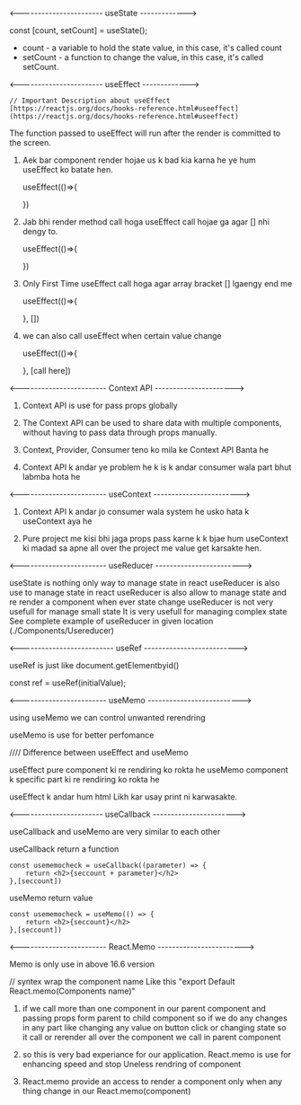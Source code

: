 <!-- # Getting Started with Create React App

This project was bootstrapped with [Create React App](https://github.com/facebook/create-react-app).

## Available Scripts

In the project directory, you can run:

### `npm start`

Runs the app in the development mode.\
Open [http://localhost:3000](http://localhost:3000) to view it in the browser.

The page will reload if you make edits.\
You will also see any lint errors in the console.

### `npm test`

Launches the test runner in the interactive watch mode.\
See the section about [running tests](https://facebook.github.io/create-react-app/docs/running-tests) for more information.

### `npm run build`

Builds the app for production to the `build` folder.\
It correctly bundles React in production mode and optimizes the build for the best performance.

The build is minified and the filenames include the hashes.\
Your app is ready to be deployed!

See the section about [deployment](https://facebook.github.io/create-react-app/docs/deployment) for more information.

### `npm run eject`

**Note: this is a one-way operation. Once you `eject`, you can’t go back!**

If you aren’t satisfied with the build tool and configuration choices, you can `eject` at any time. This command will remove the single build dependency from your project.

Instead, it will copy all the configuration files and the transitive dependencies (webpack, Babel, ESLint, etc) right into your project so you have full control over them. All of the commands except `eject` will still work, but they will point to the copied scripts so you can tweak them. At this point you’re on your own.

You don’t have to ever use `eject`. The curated feature set is suitable for small and middle deployments, and you shouldn’t feel obligated to use this feature. However we understand that this tool wouldn’t be useful if you couldn’t customize it when you are ready for it.

## Learn More

You can learn more in the [Create React App documentation](https://facebook.github.io/create-react-app/docs/getting-started).

To learn React, check out the [React documentation](https://reactjs.org/).

### Code Splitting

This section has moved here: [https://facebook.github.io/create-react-app/docs/code-splitting](https://facebook.github.io/create-react-app/docs/code-splitting)

### Analyzing the Bundle Size

This section has moved here: [https://facebook.github.io/create-react-app/docs/analyzing-the-bundle-size](https://facebook.github.io/create-react-app/docs/analyzing-the-bundle-size)

### Making a Progressive Web App

This section has moved here: [https://facebook.github.io/create-react-app/docs/making-a-progressive-web-app](https://facebook.github.io/create-react-app/docs/making-a-progressive-web-app)

### Advanced Configuration

This section has moved here: [https://facebook.github.io/create-react-app/docs/advanced-configuration](https://facebook.github.io/create-react-app/docs/advanced-configuration)

### Deployment

This section has moved here: [https://facebook.github.io/create-react-app/docs/deployment](https://facebook.github.io/create-react-app/docs/deployment)

### `npm run build` fails to minify

This section has moved here: [https://facebook.github.io/create-react-app/docs/troubleshooting#npm-run-build-fails-to-minify](https://facebook.github.io/create-react-app/docs/troubleshooting#npm-run-build-fails-to-minify) -->


<----------------------- useState ------------->

const [count, setCount] = useState();

- count - a variable to hold the state value, in this case, it's called count 
- setCount - a function to change the value, in this case, it's called setCount.


<----------------------- useEffect ------------->

    // Important Description about useEffect
    [https://reactjs.org/docs/hooks-reference.html#useeffect](https://reactjs.org/docs/hooks-reference.html#useeffect)

The function passed to useEffect will run after the render is committed to the screen. 

1) Aek bar component  render hojae us k bad kia karna he ye hum useEffect ko batate hen.

    useEffect(()=>{

    })

2) Jab bhi render method call hoga useEffect call hojae ga agar [] nhi dengy to.

    useEffect(()=>{

    })

3) Only First Time useEffect call hoga agar array bracket [] lgaengy end me
    
    useEffect(()=>{

    }, [])

4) we can also call useEffect when certain value change

    useEffect(()=>{

    }, [call here])


<------------------------ Context API ---------------------->

1)  Context API is use for pass props globally

2)  The Context API can be used to share data with multiple components, without having to pass data through props manually.

3)  Context, Provider, Consumer teno ko mila ke Context API Banta he

4)  Context API k andar ye problem he k is k andar consumer wala part bhut labmba hota he

<------------------------ useContext ------------------------>

1) Context API k andar jo consumer wala system he usko hata k useContext aya he

2) Pure project me kisi bhi jaga props pass karne k k bjae hum useContext ki madad sa apne all over the project me value get karsakte hen.

<------------------------ useReducer ------------------------>

useState is nothing only way to manage state in react 
useReducer is also use to manage state in react
useReducer is also allow to manage state and re render a component when ever state change
useReducer is not very usefull for manage small state
It is very usefull for managing complex state
See complete example of useReducer in given location (./Components/Usereducer)

<-------------------------- useRef -------------------------->

useRef is just like document.getElementbyid()

const ref = useRef(initialValue);


<------------------------ useMemo -------------------------->

using useMemo we can control unwanted rerendring

useMemo is use for better perfomance

//// Difference between useEffect and useMemo

useEffect pure component ki re rendiring ko rokta he
useMemo component k specific part ki re rendiring ko rokta he

useEffect k andar hum html Likh kar usay print ni karwasakte.

<----------------------- useCallback ----------------------->

useCallback and useMemo are very similar to each other

useCallback return a function

    const usememocheck = useCallback((parameter) => {
        return <h2>{seccount + parameter}</h2>
    },[seccount])

useMemo return value

    const usememocheck = useMemo(() => {
        return <h2>{seccount}</h2>
    },[seccount])

<------------------------ React.Memo ------------------------>

Memo is only use in above 16.6 version

// syntex
wrap the component name Like this "export Default React.memo(Components name)"

1)  if we call more than one component in our parent component and passing props form parent to child component so 
    if we do any changes in any part like changing any value on button click or changing state so it call or rerender all over the component we call in parent component

2)  so this is very bad experiance for our application. React.memo is use for enhancing speed and stop Uneless rendring of component

3)  React.memo provide an access to render a component only when any thing change in our React.memo(component)



